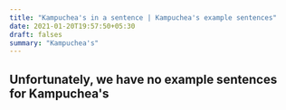 ```yaml
---
title: "Kampuchea's in a sentence | Kampuchea's example sentences"
date: 2021-01-20T19:57:50+05:30
draft: falses
summary: "Kampuchea's"
---
```

## Unfortunately, we have no example sentences for Kampuchea's                 
